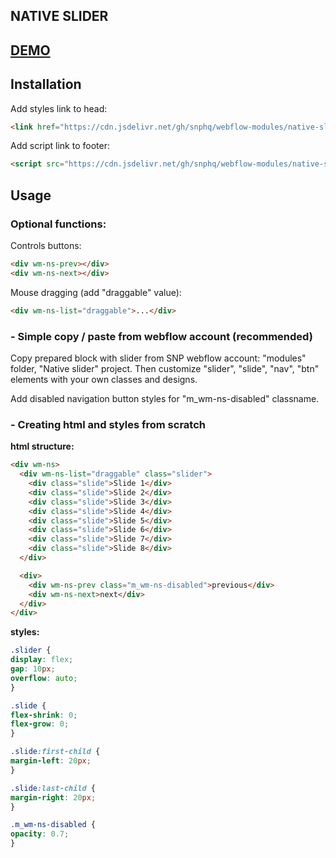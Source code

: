 ## NATIVE SLIDER

## <a href="https://native-slider-1c209b.webflow.io/" target="_blank">DEMO</a>

## Installation
Add styles link to head:
```html
<link href="https://cdn.jsdelivr.net/gh/snphq/webflow-modules/native-slider/1.0.1/index.min.css" rel="stylesheet" type="text/css">
```
Add script link to footer:
```html
<script src="https://cdn.jsdelivr.net/gh/snphq/webflow-modules/native-slider/1.0.1/index.min.js" type="text/javascript"></script>
```

## Usage

### Optional functions:

Controls buttons:
```html
<div wm-ns-prev></div>
<div wm-ns-next></div>
```

Mouse dragging (add "draggable" value):
```html
<div wm-ns-list="draggable">...</div>
```

### - Simple copy / paste from webflow account (recommended)

Copy prepared block with slider from SNP webflow account: "modules" folder, "Native slider" project. Then customize "slider", "slide", "nav", "btn" elements with your own classes and designs.

Add disabled navigation button styles for "m_wm-ns-disabled" classname.

### - Creating html and styles from scratch

**html structure:**
```html
<div wm-ns>
  <div wm-ns-list="draggable" class="slider">
    <div class="slide">Slide 1</div>
    <div class="slide">Slide 2</div>
    <div class="slide">Slide 3</div>
    <div class="slide">Slide 4</div>
    <div class="slide">Slide 5</div>
    <div class="slide">Slide 6</div>
    <div class="slide">Slide 7</div>
    <div class="slide">Slide 8</div>
  </div>

  <div>
    <div wm-ns-prev class="m_wm-ns-disabled">previous</div>
    <div wm-ns-next>next</div>
  </div>
</div>
  ```

  **styles:**
  ```css
.slider {
  display: flex;
  gap: 10px;
  overflow: auto;
}

.slide {
  flex-shrink: 0;
  flex-grow: 0;
}

.slide:first-child {
  margin-left: 20px;
}

.slide:last-child {
  margin-right: 20px;
}

.m_wm-ns-disabled {
  opacity: 0.7;
}
```
